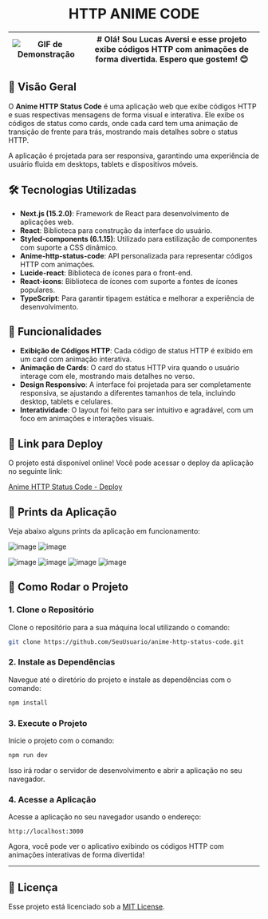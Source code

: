 <div align="center">
  <h1>HTTP ANIME CODE </h1>
</div>

| ![GIF de Demonstração](https://i.imgur.com/jJAwPD9.gif) | # Olá! Sou Lucas Aversi e esse projeto exibe códigos HTTP com animações de forma divertida. Espero que gostem! 😊 |
| -------------------------------------------------------- | ------------------------------------------------------------------------------------------------------------------- |

## 📖 Visão Geral

O **Anime HTTP Status Code** é uma aplicação web que exibe códigos HTTP e suas respectivas mensagens de forma visual e interativa. Ele exibe os códigos de status como cards, onde cada card tem uma animação de transição de frente para trás, mostrando mais detalhes sobre o status HTTP.

A aplicação é projetada para ser responsiva, garantindo uma experiência de usuário fluida em desktops, tablets e dispositivos móveis.

## 🛠 Tecnologias Utilizadas

- **Next.js (15.2.0)**: Framework de React para desenvolvimento de aplicações web.
- **React**: Biblioteca para construção da interface do usuário.
- **Styled-components (6.1.15)**: Utilizado para estilização de componentes com suporte a CSS dinâmico.
- **Anime-http-status-code**: API personalizada para representar códigos HTTP com animações.
- **Lucide-react**: Biblioteca de ícones para o front-end.
- **React-icons**: Biblioteca de ícones com suporte a fontes de ícones populares.
- **TypeScript**: Para garantir tipagem estática e melhorar a experiência de desenvolvimento.

## 🌟 Funcionalidades

- **Exibição de Códigos HTTP**: Cada código de status HTTP é exibido em um card com animação interativa.
- **Animação de Cards**: O card do status HTTP vira quando o usuário interage com ele, mostrando mais detalhes no verso.
- **Design Responsivo**: A interface foi projetada para ser completamente responsiva, se ajustando a diferentes tamanhos de tela, incluindo desktop, tablets e celulares.
- **Interatividade**: O layout foi feito para ser intuitivo e agradável, com um foco em animações e interações visuais.

## 🚀 Link para Deploy

O projeto está disponível online! Você pode acessar o deploy da aplicação no seguinte link:

[Anime HTTP Status Code - Deploy]([https://link-do-deploy.com](https://anime-http-status-code.vercel.app/))

## 📸 Prints da Aplicação

Veja abaixo alguns prints da aplicação em funcionamento:

![image](https://github.com/user-attachments/assets/f264e8ad-6923-4143-9ad7-83589a9dbde9)
![image](https://github.com/user-attachments/assets/96d26489-46e1-4cb8-82c9-57eeb576cec2)

![image](https://github.com/user-attachments/assets/77a21447-d3c7-481d-9993-bace229a4852)
![image](https://github.com/user-attachments/assets/30b94a61-9b94-40f1-9ed5-3734ca36ad85)
![image](https://github.com/user-attachments/assets/8ebbdf1a-1cd2-407b-8ecb-a8cea38c2a32)
![image](https://github.com/user-attachments/assets/ef92b350-8d3c-48a9-82b0-c1b82baca8d7)



## 🔧 Como Rodar o Projeto

### 1. Clone o Repositório

Clone o repositório para a sua máquina local utilizando o comando:

```bash
git clone https://github.com/SeuUsuario/anime-http-status-code.git
```

### 2. Instale as Dependências

Navegue até o diretório do projeto e instale as dependências com o comando:

```bash
npm install
```

### 3. Execute o Projeto

Inicie o projeto com o comando:

```bash
npm run dev
```

Isso irá rodar o servidor de desenvolvimento e abrir a aplicação no seu navegador.

### 4. Acesse a Aplicação

Acesse a aplicação no seu navegador usando o endereço:

```
http://localhost:3000
```

Agora, você pode ver o aplicativo exibindo os códigos HTTP com animações interativas de forma divertida!

---

## 📝 Licença

Esse projeto está licenciado sob a [MIT License](LICENSE).
